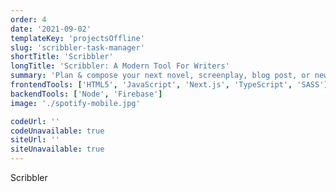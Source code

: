 ```yaml
---
order: 4
date: '2021-09-02'
templateKey: 'projectsOffline'
slug: 'scribbler-task-manager'
shortTitle: 'Scribbler'
longTitle: 'Scribbler: A Modern Tool For Writers'
summary: 'Plan & compose your next novel, screenplay, blog post, or news article.'
frontendTools: ['HTML5', 'JavaScript', 'Next.js', 'TypeScript', 'SASS']
backendTools: ['Node', 'Firebase']
image: './spotify-mobile.jpg'

codeUrl: ''
codeUnavailable: true
siteUrl: ''
siteUnavailable: true
---
```


Scribbler
